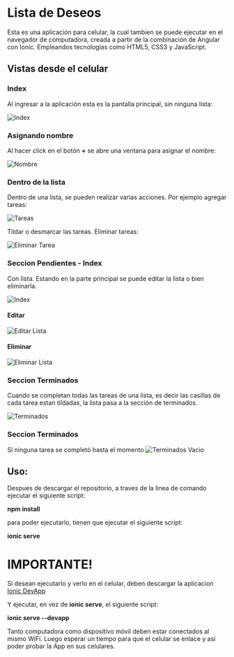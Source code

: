 # Lista de Deseos

Esta es una aplicación para celular, la cual tambien se puede ejecutar en el navegador de computadora, creada a partir de la combinación de Angular con Ionic.
Empleandos tecnologías como HTML5, CSS3 y JavaScript.

## Vistas desde el celular

### Index
Al ingresar a la aplicación esta es la pantalla principal, sin ninguna lista:

![Index](Vistas/index.jpeg)

### Asignando nombre
Al hacer click en el botón **+** se abre una ventana para asignar el nombre:

![Nombre](Vistas/CrearAsignarNombre.jpeg)

### Dentro de la lista

Dentro de una lista, se pueden realizar varias acciones. Por ejemplo agregar tareas:

![Tareas](Vistas/AgregandoTareas.jpeg)

Tildar o desmarcar las tareas. Eliminar tareas:

![Eliminar Tarea](Vistas/EliminarTareaDeLaList.jpeg)

### Seccion Pendientes - Index
Con lista.
Estando en la parte principal se puede editar la lista o bien eliminarla.

![Index](Vistas/IndexListasPendientes.jpeg)


#### Editar

![Editar Lista](Vistas/EditarLista.jpeg)


#### Eliminar

![Eliminar Lista](Vistas/EliminarLista.jpeg)


### Seccion Terminados
Cuando se completan todas las tareas de una lista, es decir las casillas de cada tarea estan tildadas, la lista pasa a la sección de terminados.

![Terminados](Vistas/SeccionTerminados2.jpeg)

### Seccion Terminados
Sí ninguna tarea se completó hasta el momento
![Terminados Vacio](Vistas/SeccionTerminados.jpeg)




## Uso:
Despues de descargar el repositorio, a traves de la linea de comando ejecutar el siguiente script:

**npm install**

para poder ejecutarlo, tienen que ejecutar el siguiente script:

**ionic serve**


# IMPORTANTE!
Si desean ejecutarlo y verlo en el celular, deben descargar la aplicacion 
[Ionic DevApp][devapp]

Y ejecutar, en vez de **ionic serve**, el siguiente script:

**ionic serve --devapp**


Tanto computadora como dispositivo móvil deben estar conectados al mismo WiFi.
Luego esperar un tiempo para que el celular se enlace y asi poder probar la App en sus celulares.




[devapp]: https://play.google.com/store/apps/details?id=io.ionic.devapp&hl=es_AR
